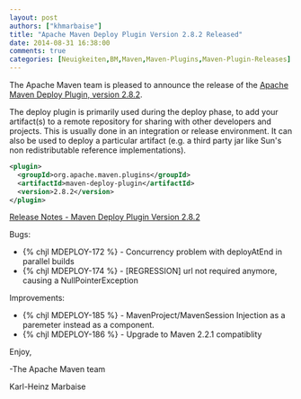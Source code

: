```yaml
---
layout: post
authors: ["khmarbaise"]
title: "Apache Maven Deploy Plugin Version 2.8.2 Released"
date: 2014-08-31 16:38:00
comments: true
categories: [Neuigkeiten,BM,Maven,Maven-Plugins,Maven-Plugin-Releases]
---
```

The Apache Maven team is pleased to announce the release of the 
[Apache Maven Deploy Plugin, version 2.8.2](http://maven.apache.org/plugins/maven-deploy-plugin/).

The deploy plugin is primarily used during the deploy phase, to add your
artifact(s) to a remote repository for sharing with other developers and
projects. This is usually done in an integration or release environment. It can
also be used to deploy a particular artifact (e.g. a third party jar like Sun's
non redistributable reference implementations).

``` xml
<plugin>
  <groupId>org.apache.maven.plugins</groupId>
  <artifactId>maven-deploy-plugin</artifactId>
  <version>2.8.2</version>
</plugin>
```
<!-- more -->

[Release Notes - Maven Deploy Plugin Version 2.8.2](http://jira.codehaus.org/secure/ReleaseNote.jspa?projectId=11131&version=19617)

Bugs:

 * {% chjl MDEPLOY-172 %} - Concurrency problem with deployAtEnd in parallel builds
 * {% chjl MDEPLOY-174 %} - [REGRESSION] url not required anymore, causing a NullPointerException

Improvements:

 * {% chjl MDEPLOY-185 %} - MavenProject/MavenSession Injection as a paremeter instead as a component.
 * {% chjl MDEPLOY-186 %} - Upgrade to Maven 2.2.1 compatiblity


Enjoy,

-The Apache Maven team

Karl-Heinz Marbaise
